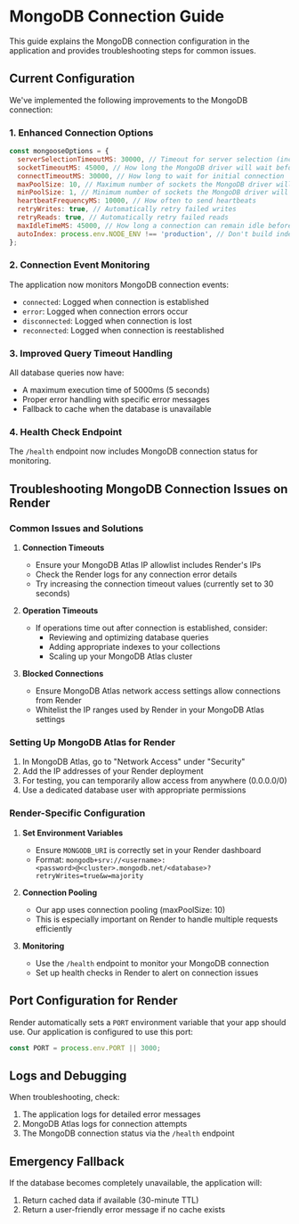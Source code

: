 # MongoDB Connection Guide

This guide explains the MongoDB connection configuration in the application and provides troubleshooting steps for common issues.

## Current Configuration

We've implemented the following improvements to the MongoDB connection:

### 1. Enhanced Connection Options

```javascript
const mongooseOptions = {
  serverSelectionTimeoutMS: 30000, // Timeout for server selection (increased from default)
  socketTimeoutMS: 45000, // How long the MongoDB driver will wait before timing out operations
  connectTimeoutMS: 30000, // How long to wait for initial connection
  maxPoolSize: 10, // Maximum number of sockets the MongoDB driver will keep open for this connection
  minPoolSize: 1, // Minimum number of sockets the MongoDB driver will keep open for this connection
  heartbeatFrequencyMS: 10000, // How often to send heartbeats
  retryWrites: true, // Automatically retry failed writes
  retryReads: true, // Automatically retry failed reads
  maxIdleTimeMS: 45000, // How long a connection can remain idle before being closed
  autoIndex: process.env.NODE_ENV !== 'production', // Don't build indexes in production
};
```

### 2. Connection Event Monitoring

The application now monitors MongoDB connection events:

- `connected`: Logged when connection is established
- `error`: Logged when connection errors occur
- `disconnected`: Logged when connection is lost
- `reconnected`: Logged when connection is reestablished

### 3. Improved Query Timeout Handling

All database queries now have:
- A maximum execution time of 5000ms (5 seconds)
- Proper error handling with specific error messages
- Fallback to cache when the database is unavailable

### 4. Health Check Endpoint

The `/health` endpoint now includes MongoDB connection status for monitoring.

## Troubleshooting MongoDB Connection Issues on Render

### Common Issues and Solutions

1. **Connection Timeouts**
   - Ensure your MongoDB Atlas IP allowlist includes Render's IPs
   - Check the Render logs for any connection error details
   - Try increasing the connection timeout values (currently set to 30 seconds)

2. **Operation Timeouts**
   - If operations time out after connection is established, consider:
     - Reviewing and optimizing database queries
     - Adding appropriate indexes to your collections
     - Scaling up your MongoDB Atlas cluster

3. **Blocked Connections**
   - Ensure MongoDB Atlas network access settings allow connections from Render
   - Whitelist the IP ranges used by Render in your MongoDB Atlas settings

### Setting Up MongoDB Atlas for Render

1. In MongoDB Atlas, go to "Network Access" under "Security"
2. Add the IP addresses of your Render deployment
3. For testing, you can temporarily allow access from anywhere (0.0.0.0/0)
4. Use a dedicated database user with appropriate permissions 

### Render-Specific Configuration

1. **Set Environment Variables**
   - Ensure `MONGODB_URI` is correctly set in your Render dashboard
   - Format: `mongodb+srv://<username>:<password>@<cluster>.mongodb.net/<database>?retryWrites=true&w=majority`

2. **Connection Pooling**
   - Our app uses connection pooling (maxPoolSize: 10)
   - This is especially important on Render to handle multiple requests efficiently

3. **Monitoring**
   - Use the `/health` endpoint to monitor your MongoDB connection
   - Set up health checks in Render to alert on connection issues

## Port Configuration for Render

Render automatically sets a `PORT` environment variable that your app should use. Our application is configured to use this port:

```javascript
const PORT = process.env.PORT || 3000;
```

## Logs and Debugging

When troubleshooting, check:
1. The application logs for detailed error messages
2. MongoDB Atlas logs for connection attempts
3. The MongoDB connection status via the `/health` endpoint

## Emergency Fallback

If the database becomes completely unavailable, the application will:
1. Return cached data if available (30-minute TTL)
2. Return a user-friendly error message if no cache exists 
